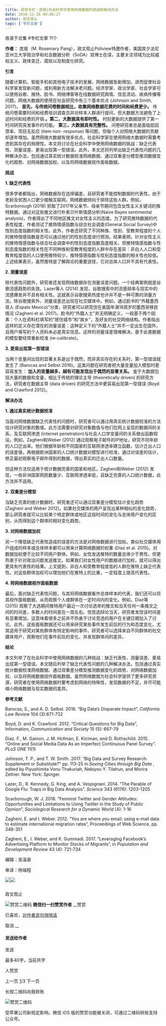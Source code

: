 ```yaml
---
title: 政观专栏：庞珉|社会科学中使用网络数据的挑战和解决办法
date: 2018-12-26 09:06:27
author: 政文观止
tags: ['专栏文章']
---
```



收录于合集 #专栏文章 11个

**作者：** 庞珉（M. Rosemary
Pang），政文观止Poliview特邀作者，美国宾夕法尼亚州立大学政治学和社会数据分析（SoDA）双博士在读，主要关注领域为比较威权主义、政体变迁、腐败以及制度化研究。

  

  

  

 **引言**

  

随着计算机、智能手机和其他电子技术的发展，网络数据急剧增加，进而促使社会科学家发现新问题，或利用新方法解决老问题。经济学家、政治学家、社会学家可以使用谷歌、推特、脸书、网络博客等在线数据研究舆情、信息流动、疾病传播等问题。网络大数据的使用在社会研究中有三个基本优点
(Johnson and Smith, 2017)。 **首先，与传统问卷数据相比，收集网络数据花费的时间和经费更少。**
传统问卷需要时间和经费培训调查员并对样本人群进行提问，但大数据方法避免了上述时间和经费的开销 **。第二，大数据具有即时性。**
时刻更新的大数据提供了第一时间研究突发事件的可能。 **第三，大数据具有完整性。** 问卷研究者总是面临低回馈率、项目无反应 (item non-
response)
等问题，但每个人对网络大数据的贡献却逐年增加。虽然网络大数据有很多优点，社会科学家在使用网络大数据时需要考虑到其存在的局限性。本文将讨论在社会科学中使用网络数据的挑战：缺乏代表性、测量误差、更易出现第一型错误。此外，本文还将列举出缺乏代表性问题的几种解决办法，包括通过真实统计数据校准网络数据、通过双重差分模型推测数据变化的趋势、对网络数据加权、以及将网络数据视作面板数据。

  

 **挑战**

  

 **1\. 缺乏代表性**

  

很多学者都指出，网络数据存在选择偏差，且研究者不能控制数据的代表性。由于老龄及贫困人口更少接触互联网，网络数据倾向于排除这些人群。例如，Scarborough
(2018) 抓取了2017年父亲节、母亲节期间包含女性主义关键词的推特数据。通过对这些推文进行朴素贝叶斯情感分析(Naïve Bayes
sentimental
analysis)，作者得出了不同地区推文对女性主义的态度。为了研究推特数据的代表性程度，作者测试了推特情感指数与综合社会调查(General Social
Survey)中性别态度指数的相关性。此外，作者还研究了不同种族、性别、受教育程度的个人的推特情感指数是否可以通过他们的性别态度进行预测。结果表明，针对女性主义的推特情感指数与综合社会调查中的性别态度指数高度相关。但推特情感指数与性别态度指数的相关性在不同种族和受教育程度的人群中存在差异：非白人人口和受教育程度低的人口使用推特较少，推特情感指数与性别态度指数的相关性也较低。上述结果表示，虽然推特是了解舆论的重要途径，它对总体人口并不具有代表性。

  

 **2\. 测量误差**

  

除代表性问题外，研究者还发现网络数据存在测量误差问题。一个经典案例就是谷歌流感趋势的失效。Lazer等人 (2014)
发现，谷歌搜索中的流感频率与现实中的流感爆发并不具有相关性。这就表示谷歌搜索热度也许并不是一种可靠的测量方法。除谷歌搜索外，测量误差还出现在社交媒体中。例如，通过脸书的“外籍墨西哥人
(Expats Mexico)”分类，研究者可以研究住在美国年满18周岁的墨西哥移民情况 (Zagheni et al.
2017)。脸书的“外籍人士”并无明确定义，一般基于两个因素：个人在资料栏填写的“居住城市”和“故乡”，及好友的社交网络结构。作者指出这样的定义存在潜在的测量误差：这种定义下的“外籍人士”并不一定出生在国外，且用户填写的个人资料未必是真实信息。这样的测量误差很难解决。基于此类数据的模型要经常重新校准
(re-calibrate)。

  

 **3\. 更易出现第一型错误**

  

当两个变量间出现的显著关系是出于偶然，而非真实存在的关系时，第一型错误就发生了 (Barocas and Selbst
2016)。这类问题在研究者把大量变量加入模型时更容易发生： **加入的变量越多，越有可能发现出于偶然的显著关系。**
鉴于大数据包括大量的数据和变量，相比于传统的理论主导 (theoretically driven) 的研究方法，研究者在数据主导 (data driven)
的研究方法中更容易出现第一型错误 (Boyd and Crawford 2012)。

  

 **解决办法**

  

 **1\. 通过真实统计数据校准**

  

当面对网络数据缺乏代表性的问题时，研究者可以通过用真实统计数据校准的方法估计研究对象的数值。此方法需要对研究对象数值与他们在网上呈现的数据间的关系，及互联网渗透
(internet penetration)与社会人口学变量间的关系做出函数假设。例如，Zagheni和Weber (2012)
通过观察电子邮件的IP地址，研究不同年龄的人口迁出率。他们根据年龄和不同国家的互联网渗透率建立函数，估计迁出人口的误差值，再根据欧洲国家的人口统计数据对模型进行校准，通过对误差的估计，修正最初观察电子邮件得到的数据，得出真实的迁出人口数量。

  

但这种方法仅适用于统计数据完善的国家和地区。Zagheni和Weber (2012)
发现，一些非洲国家网民数量少、互联网渗透率低，且缺乏完善的人口统计数据，此方法并不适用。

  

 **2\. 双重差分模型**

  

当缺乏完善的统计数据时，研究者还可以通过双重差分模型估计变化趋势 (Zagheni and Weber
2012)。如果社交媒体的用户呈现出某种相似的变化趋势，那么研究者就可以比较某个特定群体或地区这段时间的变化与总体用户变化的区别，从而得到这个群体的相对变化趋势。

  

 **3\. 对网络数据加权**

  

另一个降低缺乏代表性造成的误差的方法是对网络数据进行加权。类似社交媒体用户组成的样本或总体样本都可以用来计算网络数据的权重 (Diaz et al.
2015)。对数据加权便于比较不同用户群体。例如，女性发送推特的数量总体少于男性，但更热衷于针对政治问题发送推文。如果我们对女性用户的数据进行加权，就可以得出更具有代表性的结果。上文提到，非白人和受教育程度低的人群在推特上缺乏代表性。对这些群体加权可以增加他们在推特上的比重，一定程度上提高代表性。

  

 **4\. 将网络数据视作面板数据**

  

最后，面对缺乏代表性问题，与其将网络数据看作总体样本的代表，我们还可以将其视作面板数据，从而观察个人或群体在一定时间内的变化。例如，Diaz等 (2015)
观察了大选期间推特用户最近一次讨论选举的推文和当天任何一条推文之间的时间差，多数人的时间差在一周左右。但竞选辩论当天，研究者发现该时间差有显著增加，这意味着很多之前并不热衷于讨论竞选的用户在关键日期加入了讨论。此外，这些面板数据还可以用来研究某些事件发生前后的行为和态度变化，尤其适用于研究对某些群体有特定影响的事件。研究者可以选择来自不同群体的社交媒体用户，观察他们在事件前后的变化，并发现群体间的差异。

  

 **结论**

  

本文列举了在社会科学中使用网络数据的几种挑战：缺乏代表性、测量误差、更易出现第一型错误。本文随后列举了缺乏代表性问题的几种解决办法，包括通过真实统计数据校准网络数据、通过双重差分模型推测数据变化的趋势、对网络数据加权、以及将网络数据视作面板数据。虽然网络数据为社会科学提供了更多研究资源，研究者在使用网络数据时要考虑到网络的特殊性，发现数据的不足，并尽可能缩小网络数据与现实数据的差异。

  

 **参考文献**

  

Barocas, S., and A. D. Selbst. 2016. “Big Data’s Disparate Impact”,
_California Law Review_ 104 (3):671-732

  

Boyd, D. and K. Crawford. 2012. “Critical Questions for Big Data”,
Information, _Communication and Society_ 15 (5): 667-79

  

Diaz. F., M. Gamon, J. M. Hofman, E. Kiciman, and D. Rothschild. 2015. “Online
and Social Media Data As an Imperfect Continuous Panel Survey”. _PLoS ONE_
11(1)

  

Johnson, T. P., and T. W. Smith. 2017. “Big Data and Survey Research:
Supplement or Substitute?” pp. 113-25 in _Seeing Cities through Big Data_ ,
edited by Piyushimita Vonu Thakuriah, Nebiyou Y. Tilahun, and Morira Zellner.
New York: Spinger.

  

Lazer, D., R. Kennedy, G. King, and A. Vespignani. 2014. “The Parable of
Google Flu: Traps in Big Data Analysis”. _Science_ 343 (6176): 1203-1205

  

Scarborough, W. J. 2018. “Feminist Twitter and Gender Attitudes: Opportunities
and Limitations to Using Twitter in the Study of Public Opinion”,
_Sociological Research for a Dynamic World_ (4): 1-16

  

Zagheni, E. and I. Weber. 2012. “You are where you email: using e-mail data to
estimate international migration rates”, Proceedings of Web Science, pp.
348-351

  

Zagheni, E., I. Weber, and K. Gummadi. 2017. “Leveraging Facebook’s
Advertising Platform to Monitor Stocks of Migrants”, in _Population and
Development Review_ 43 (4): 721-734

  

  

编辑：吴温泉

审读：杨端程

![](/images/481/2.jpeg)![](/images/481/3.jpeg)

  

![]()

政文观止

![赞赏二维码]() **微信扫一扫赞赏作者** __赞赏

已喜欢，[对作者说句悄悄话](javascript:;)

取消 __

#### 发送给作者

发送

最多40字，当前共字

[](javascript:;) 人赞赏

上一页 [1](javascript:;)/3 下一页

长按二维码向我转账

![赞赏二维码]()

受苹果公司新规定影响，微信 iOS 版的赞赏功能被关闭，可通过二维码转账支持公众号。

